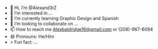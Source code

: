 - 👋 Hi, I’m @Alexand3rZ
- 👀 I’m interested in ...
- 🌱 I’m currently learning Graphic Design and Spanish
- 💞️ I’m looking to collaborate on ...
- 📫 How to reach me Alexbaldridge16@gmail.com or (208)-967-6094
- 😄 Pronouns: He/Him
- ⚡ Fun fact: ...

<!---
Alexand3rZ/Alexand3rZ is a ✨ special ✨ repository because its `README.md` (this file) appears on your GitHub profile.
You can click the Preview link to take a look at your changes.
--->
